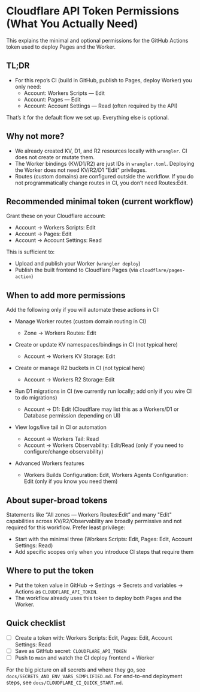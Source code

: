# Cloudflare API Token Permissions (What You Actually Need)

This explains the minimal and optional permissions for the GitHub Actions token used to deploy Pages and the Worker.

## TL;DR

- For this repo’s CI (build in GitHub, publish to Pages, deploy Worker) you only need:
  - Account: Workers Scripts — Edit
  - Account: Pages — Edit
  - Account: Account Settings — Read (often required by the API)

That’s it for the default flow we set up. Everything else is optional.

## Why not more?

- We already created KV, D1, and R2 resources locally with `wrangler`. CI does not create or mutate them.
- The Worker bindings (KV/D1/R2) are just IDs in `wrangler.toml`. Deploying the Worker does not need KV/R2/D1 "Edit" privileges.
- Routes (custom domains) are configured outside the workflow. If you do not programmatically change routes in CI, you don’t need Routes:Edit.

## Recommended minimal token (current workflow)

Grant these on your Cloudflare account:

- Account → Workers Scripts: Edit
- Account → Pages: Edit
- Account → Account Settings: Read

This is sufficient to:

- Upload and publish your Worker (`wrangler deploy`)
- Publish the built frontend to Cloudflare Pages (via `cloudflare/pages-action`)

## When to add more permissions

Add the following only if you will automate these actions in CI:

- Manage Worker routes (custom domain routing in CI)
  - Zone → Workers Routes: Edit

- Create or update KV namespaces/bindings in CI (not typical here)
  - Account → Workers KV Storage: Edit

- Create or manage R2 buckets in CI (not typical here)
  - Account → Workers R2 Storage: Edit

- Run D1 migrations in CI (we currently run locally; add only if you wire CI to do migrations)
  - Account → D1: Edit (Cloudflare may list this as a Workers/D1 or Database permission depending on UI)

- View logs/live tail in CI or automation
  - Account → Workers Tail: Read
  - Account → Workers Observability: Edit/Read (only if you need to configure/change observability)

- Advanced Workers features
  - Workers Builds Configuration: Edit, Workers Agents Configuration: Edit (only if you know you need them)

## About super-broad tokens

Statements like “All zones — Workers Routes:Edit” and many "Edit" capabilities across KV/R2/Observability are broadly permissive and not required for this workflow. Prefer least privilege:

- Start with the minimal three (Workers Scripts: Edit, Pages: Edit, Account Settings: Read)
- Add specific scopes only when you introduce CI steps that require them

## Where to put the token

- Put the token value in GitHub → Settings → Secrets and variables → Actions as `CLOUDFLARE_API_TOKEN`.
- The workflow already uses this token to deploy both Pages and the Worker.

## Quick checklist

- [ ] Create a token with: Workers Scripts: Edit, Pages: Edit, Account Settings: Read
- [ ] Save as GitHub secret: `CLOUDFLARE_API_TOKEN`
- [ ] Push to `main` and watch the CI deploy frontend + Worker

For the big picture on all secrets and where they go, see `docs/SECRETS_AND_ENV_VARS_SIMPLIFIED.md`. For end-to-end deployment steps, see `docs/CLOUDFLARE_CI_QUICK_START.md`.
